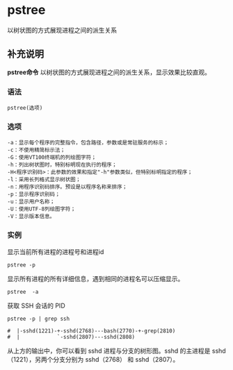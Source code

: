 #  pstree

以树状图的方式展现进程之间的派生关系

##  补充说明

**pstree命令** 以树状图的方式展现进程之间的派生关系，显示效果比较直观。

###  语法

    
    
    pstree(选项)
    

###  选项

    
    
    -a：显示每个程序的完整指令，包含路径，参数或是常驻服务的标示；
    -c：不使用精简标示法；
    -G：使用VT100终端机的列绘图字符；
    -h：列出树状图时，特别标明现在执行的程序；
    -H<程序识别码>：此参数的效果和指定"-h"参数类似，但特别标明指定的程序；
    -l：采用长列格式显示树状图；
    -n：用程序识别码排序。预设是以程序名称来排序；
    -p：显示程序识别码；
    -u：显示用户名称；
    -U：使用UTF-8列绘图字符；
    -V：显示版本信息。
    

###  实例

显示当前所有进程的进程号和进程id

    
    
    pstree -p
    

显示所有进程的所有详细信息，遇到相同的进程名可以压缩显示。

    
    
    pstree  -a
    

获取 SSH 会话的 PID

    
    
    pstree -p | grep ssh
    
    #  |-sshd(1221)-+-sshd(2768)---bash(2770)-+-grep(2810)
    #  |            `-sshd(2807)---sshd(2808)
    

从上方的输出中，你可以看到 sshd 进程与分支的树形图。sshd 的主进程是 sshd（1221），另两个分支分别为 sshd（2768） 和
sshd（2807）。

